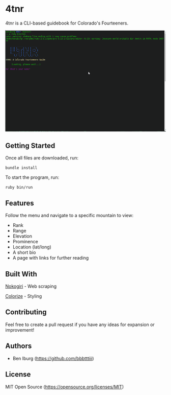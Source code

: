 # 4tnr
4tnr is a CLI-based guidebook for Colorado's Fourteeners.

![](4tnr.gif)

## Getting Started

Once all files are downloaded, run:

    bundle install

To start the program, run:

    ruby bin/run

## Features

Follow the menu and navigate to a specific mountain to view:
 - Rank
 - Range
 - Elevation
 - Prominence
 - Location (lat/long)
 - A short bio
 - A page with links for further reading

## Built With

[Nokogiri](https://nokogiri.org) - Web scraping

[Colorize](https://github.com/fazibear/colorize) - Styling

## Contributing

Feel free to create a pull request if you have any ideas for expansion or improvement!

## Authors

- Ben Iburg (https://github.com/bbbtttiii)

## License

MIT Open Source (https://opensource.org/licenses/MIT)

